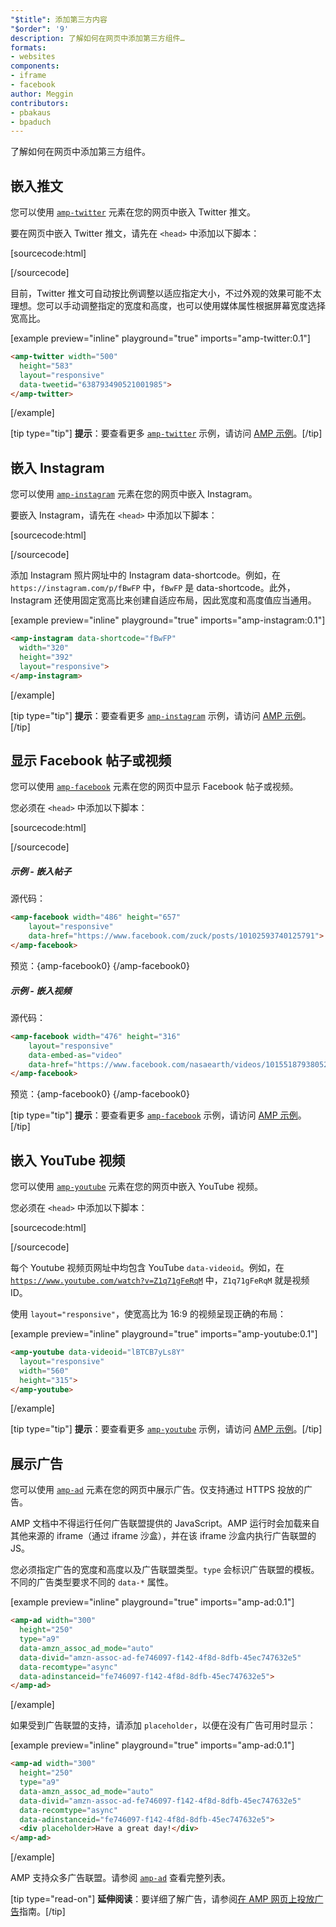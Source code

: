 ```yaml
---
"$title": 添加第三方内容
"$order": '9'
description: 了解如何在网页中添加第三方组件…
formats:
- websites
components:
- iframe
- facebook
author: Meggin
contributors:
- pbakaus
- bpaduch
---
```


了解如何在网页中添加第三方组件。

## 嵌入推文

您可以使用 [`amp-twitter`](../../../../documentation/components/reference/amp-twitter.md) 元素在您的网页中嵌入 Twitter 推文。

要在网页中嵌入 Twitter 推文，请先在 `<head>` 中添加以下脚本：

[sourcecode:html]
<script async custom-element="amp-twitter"
  src="https://cdn.ampproject.org/v0/amp-twitter-0.1.js"></script>
[/sourcecode]

目前，Twitter 推文可自动按比例调整以适应指定大小，不过外观的效果可能不太理想。您可以手动调整指定的宽度和高度，也可以使用媒体属性根据屏幕宽度选择宽高比。

[example preview="inline" playground="true" imports="amp-twitter:0.1"]
```html
<amp-twitter width="500"
  height="583"
  layout="responsive"
  data-tweetid="638793490521001985">
</amp-twitter>
```
[/example]

[tip type="tip"] **提示**：要查看更多 [`amp-twitter`](../../../../documentation/components/reference/amp-twitter.md) 示例，请访问 [AMP 示例](../../../../documentation/examples/documentation/amp-twitter.html)。[/tip]

## 嵌入 Instagram

您可以使用 [`amp-instagram`](../../../../documentation/components/reference/amp-instagram.md) 元素在您的网页中嵌入 Instagram。

要嵌入 Instagram，请先在 `<head>` 中添加以下脚本：

[sourcecode:html]
<script async custom-element="amp-instagram"
  src="https://cdn.ampproject.org/v0/amp-instagram-0.1.js"></script>
[/sourcecode]

添加 Instagram 照片网址中的 Instagram data-shortcode。例如，在 `https://instagram.com/p/fBwFP` 中，`fBwFP` 是 data-shortcode。此外，Instagram 还使用固定宽高比来创建自适应布局，因此宽度和高度值应当通用。

[example preview="inline" playground="true" imports="amp-instagram:0.1"]
```html
<amp-instagram data-shortcode="fBwFP"
  width="320"
  height="392"
  layout="responsive">
</amp-instagram>
```
[/example]

[tip type="tip"] **提示**：要查看更多 [`amp-instagram`](../../../../documentation/components/reference/amp-instagram.md) 示例，请访问 [AMP 示例](../../../../documentation/examples/documentation/amp-instagram.html)。[/tip]

## 显示 Facebook 帖子或视频

您可以使用 [`amp-facebook`](../../../../documentation/components/reference/amp-facebook.md) 元素在您的网页中显示 Facebook 帖子或视频。

您必须在 `<head>` 中添加以下脚本：

[sourcecode:html]
<script async custom-element="amp-facebook"
  src="https://cdn.ampproject.org/v0/amp-facebook-0.1.js"></script>
[/sourcecode]

##### 示例 - 嵌入帖子

源代码：

```html
<amp-facebook width="486" height="657"
    layout="responsive"
    data-href="https://www.facebook.com/zuck/posts/10102593740125791">
</amp-facebook>
```

预览：{amp-facebook0} {/amp-facebook0}

##### 示例 - 嵌入视频

源代码：

```html
<amp-facebook width="476" height="316"
    layout="responsive"
    data-embed-as="video"
    data-href="https://www.facebook.com/nasaearth/videos/10155187938052139">
</amp-facebook>
```

预览：{amp-facebook0} {/amp-facebook0}

[tip type="tip"] **提示**：要查看更多 [`amp-facebook`](../../../../documentation/components/reference/amp-facebook.md) 示例，请访问 [AMP 示例](../../../../documentation/examples/documentation/amp-facebook.html)。[/tip]

## 嵌入 YouTube 视频

您可以使用 [`amp-youtube`](../../../../documentation/components/reference/amp-youtube.md) 元素在您的网页中嵌入 YouTube 视频。

您必须在 `<head>` 中添加以下脚本：

[sourcecode:html]
<script async custom-element="amp-youtube"
  src="https://cdn.ampproject.org/v0/amp-youtube-0.1.js"></script>
[/sourcecode]

每个 Youtube 视频页网址中均包含 YouTube `data-videoid`。例如，在 <code>https://www.youtube.com/watch?v=Z1q71gFeRqM</code> 中，<code>Z1q71gFeRqM</code> 就是视频 ID。

使用 `layout="responsive"`，使宽高比为 16:9 的视频呈现正确的布局：

[example preview="inline" playground="true" imports="amp-youtube:0.1"]
```html
<amp-youtube data-videoid="lBTCB7yLs8Y"
  layout="responsive"
  width="560"
  height="315">
</amp-youtube>
```
[/example]

[tip type="tip"] **提示**：要查看更多 [`amp-youtube`](../../../../documentation/components/reference/amp-youtube.md) 示例，请访问 [AMP 示例](../../../../documentation/examples/documentation/amp-youtube.html)。[/tip]

## 展示广告

您可以使用 [`amp-ad`](../../../../documentation/components/reference/amp-ad.md) 元素在您的网页中展示广告。仅支持通过 HTTPS 投放的广告。

AMP 文档中不得运行任何广告联盟提供的 JavaScript。AMP 运行时会加载来自其他来源的 iframe（通过 iframe 沙盒），并在该 iframe 沙盒内执行广告联盟的 JS。

您必须指定广告的宽度和高度以及广告联盟类型。`type` 会标识广告联盟的模板。不同的广告类型要求不同的 `data-*` 属性。

[example preview="inline" playground="true" imports="amp-ad:0.1"]
```html
<amp-ad width="300"
  height="250"
  type="a9"
  data-amzn_assoc_ad_mode="auto"
  data-divid="amzn-assoc-ad-fe746097-f142-4f8d-8dfb-45ec747632e5"
  data-recomtype="async"
  data-adinstanceid="fe746097-f142-4f8d-8dfb-45ec747632e5">
</amp-ad>
```
[/example]

如果受到广告联盟的支持，请添加 `placeholder`，以便在没有广告可用时显示：

[example preview="inline" playground="true" imports="amp-ad:0.1"]
```html
<amp-ad width="300"
  height="250"
  type="a9"
  data-amzn_assoc_ad_mode="auto"
  data-divid="amzn-assoc-ad-fe746097-f142-4f8d-8dfb-45ec747632e5"
  data-recomtype="async"
  data-adinstanceid="fe746097-f142-4f8d-8dfb-45ec747632e5">
  <div placeholder>Have a great day!</div>
</amp-ad>
```
[/example]

AMP 支持众多广告联盟。请参阅 [<code>amp-ad</code>](../../../../documentation/components/reference/amp-ad.md#supported-ad-networks) 查看完整列表。

[tip type="read-on"] <strong>延伸阅读</strong>：要详细了解广告，请参阅[在 AMP 网页上投放广告](../../../../documentation/guides-and-tutorials/develop/monetization/index.md)指南。[/tip]

